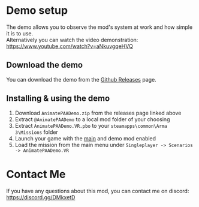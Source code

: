 # Demo setup
The demo allows you to observe the mod's system at work and how simple it is to use.  
Alternatively you can watch the video demonstration: https://www.youtube.com/watch?v=aNkuvgqeHVQ

## Download the demo
You can download the demo from the [Github Releases](https://github.com/ConnorAU/A3AnimatePAA/releases) page.

## Installing & using the demo
1. Download `AnimatePAADemo.zip` from the releases page linked above
2. Extract `@AnimatePAADemo` to a local mod folder of your choosing
3. Extract `AnimatePAADemo.VR.pbo` to your `steamapps\common\Arma 3\Missions` folder
4. Launch your game with the [main](https://github.com/ConnorAU/A3AnimatePAA/blob/master/addon/setup-mod.md) and demo mod enabled
5. Load the mission from the main menu under `Singleplayer -> Scenarios -> AnimatePAADemo.VR`

# Contact Me
If you have any questions about this mod, you can contact me on discord: https://discord.gg/DMkxetD